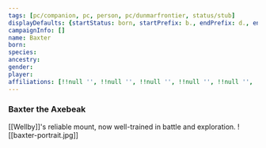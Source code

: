 ```yaml
---
tags: [pc/companion, pc, person, pc/dunmarfrontier, status/stub]
displayDefaults: {startStatus: born, startPrefix: b., endPrefix: d., endStatus: died}
campaignInfo: []
name: Baxter
born:
species:
ancestry:
gender:
player:
affiliations: [!!null '', !!null '', !!null '', !!null '', !!null '', !!null '', !!null '']
---
```

### Baxter the Axebeak

[[Wellby]]'s reliable mount, now well-trained in battle and exploration. ![[baxter-portrait.jpg]]